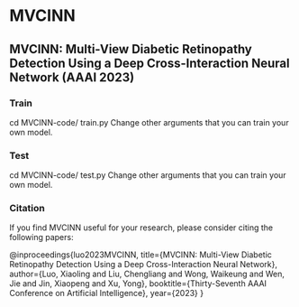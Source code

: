 # MVCINN
## MVCINN: Multi-View Diabetic Retinopathy Detection Using a Deep Cross-Interaction Neural Network (AAAI 2023)



### Train

  cd MVCINN-code/
train.py
Change other arguments that you can train your own model.


### Test

  cd MVCINN-code/
test.py
Change other arguments that you can train your own model.


### Citation

If you find MVCINN useful for your research, please consider citing the following papers:

  @inproceedings{luo2023MVCINN,
  title={MVCINN: Multi-View Diabetic Retinopathy Detection Using a Deep Cross-Interaction Neural Network},
  author={Luo, Xiaoling and Liu, Chengliang and Wong, Waikeung and Wen, Jie and Jin, Xiaopeng and Xu, Yong},
  booktitle={Thirty-Seventh AAAI Conference on Artificial Intelligence},
  year={2023}
}

